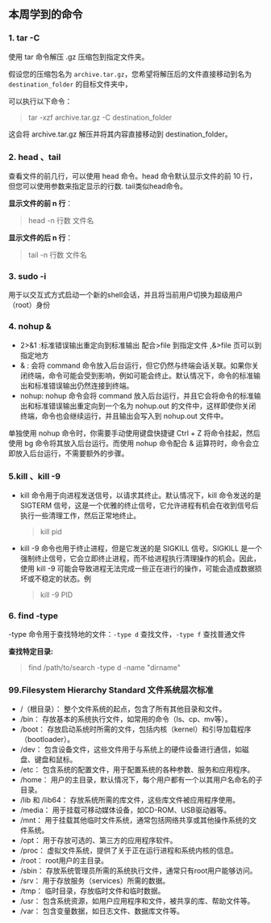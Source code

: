 ## 本周学到的命令
### 1. tar -C
使用 tar 命令解压 .gz 压缩包到指定文件夹。

假设您的压缩包名为 `archive.tar.gz`，您希望将解压后的文件直接移动到名为 `destination_folder` 的目标文件夹中，

可以执行以下命令：
>tar -xzf archive.tar.gz -C destination_folder
    
这会将 archive.tar.gz 解压并将其内容直接移动到 destination_folder。

### 2. head 、tail
查看文件的前几行，可以使用 head 命令。head 命令默认显示文件的前 10 行，但您可以使用参数来指定显示的行数. tail类似head命令。

**显示文件的前 n 行**：
>head -n 行数 文件名



**显示文件的后 n 行**：
>tail -n 行数 文件名

### 3. sudo -i
用于以交互式方式启动一个新的shell会话，并且将当前用户切换为超级用户（root）身份

### 4. nohup &
- 2>&1 :标准错误输出重定向到标准输出 配合>file 到指定文件 ,&>file 页可以到指定地方
- & : 会将 command 命令放入后台运行，但它仍然与终端会话关联。如果你关闭终端，命令可能会受到影响，例如可能会终止。默认情况下，命令的标准输出和标准错误输出仍然连接到终端。
- nohup: nohup 命令会将 command 放入后台运行，并且它会将命令的标准输出和标准错误输出重定向到一个名为 nohup.out 的文件中，这样即使你关闭终端，命令也会继续运行，并且输出会写入到 nohup.out 文件中。

单独使用 nohup 命令时，你需要手动使用键盘快捷键 Ctrl + Z 将命令挂起，然后使用 bg 命令将其放入后台运行。而使用 nohup 命令配合 & 运算符时，命令会立即放入后台运行，不需要额外的步骤。

### 5.kill 、kill -9
- kill 命令用于向进程发送信号，以请求其终止。默认情况下，kill 命令发送的是 SIGTERM 信号，这是一个优雅的终止信号，它允许进程有机会在收到信号后执行一些清理工作，然后正常地终止。

    >kill pid

- kill -9 命令也用于终止进程，但是它发送的是 SIGKILL 信号。SIGKILL 是一个强制终止信号，它会立即终止进程，而不给进程执行清理操作的机会。因此，使用 kill -9 可能会导致进程无法完成一些正在进行的操作，可能会造成数据损坏或不稳定的状态。例

    >kill -9 PID
### 6. find -type
-type 命令用于查找特地的文件：`-type d` 查找文件，`-type f` 查找普通文件

**查找特定目录:**
>find /path/to/search -type d -name "dirname"

### 99.Filesystem Hierarchy Standard 文件系统层次标准

- /（根目录）： 整个文件系统的起点，包含了所有其他目录和文件。
- /bin： 存放基本的系统执行文件，如常用的命令（ls、cp、mv等）。
- /boot： 存放启动系统时所需的文件，包括内核（kernel）和引导加载程序（bootloader）。
- /dev： 包含设备文件，这些文件用于与系统上的硬件设备进行通信，如磁盘、键盘和鼠标。
- /etc： 包含系统的配置文件，用于配置系统的各种参数、服务和应用程序。
- /home： 用户的主目录，默认情况下，每个用户都有一个以其用户名命名的子目录。
- /lib 和 /lib64： 存放系统所需的库文件，这些库文件被应用程序使用。
- /media： 用于挂载可移动媒体设备，如CD-ROM、USB驱动器等。
- /mnt： 用于挂载其他临时文件系统，通常包括网络共享或其他操作系统的文件系统。
-  /opt： 用于存放可选的、第三方的应用程序软件。
- /proc： 虚拟文件系统，提供了关于正在运行进程和系统内核的信息。
- /root： root用户的主目录。
- /sbin： 存放系统管理员所需的系统执行文件，通常只有root用户能够访问。
- /srv： 用于存放服务（services）所需的数据。
- /tmp： 临时目录，存放临时文件和临时数据。
- /usr： 包含系统资源，如用户应用程序和文件，被共享的库、帮助文件等。
- /var： 包含变量数据，如日志文件、数据库文件等。
